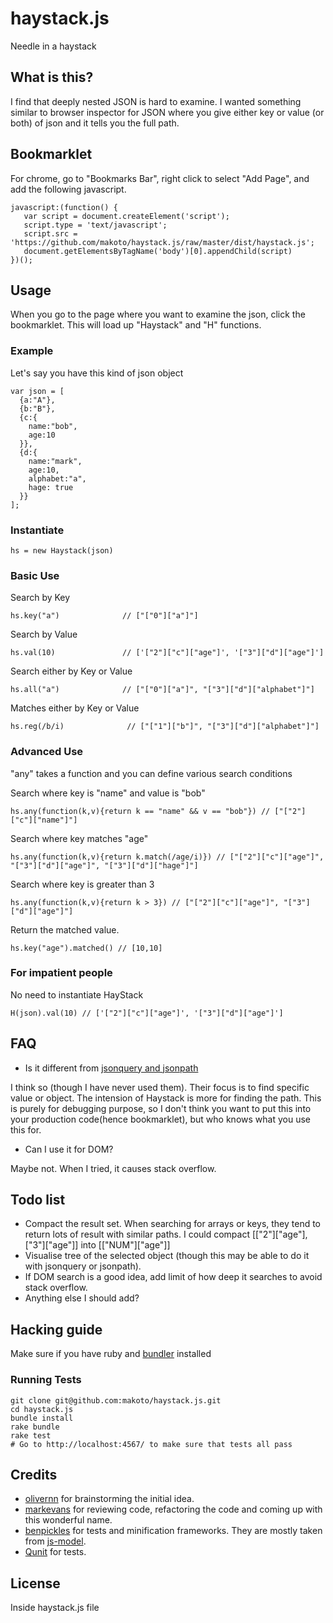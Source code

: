 # haystack.js

Needle in a haystack

## What is this?

I find that deeply nested JSON is hard to examine. I wanted something similar to browser inspector for JSON where you give either key or value (or both) of json and it tells you the full path.

## Bookmarklet

For chrome, go to "Bookmarks Bar", right click to select "Add Page", and add the following javascript.

    javascript:(function() {
       var script = document.createElement('script');
       script.type = 'text/javascript';
       script.src = 'https://github.com/makoto/haystack.js/raw/master/dist/haystack.js';
       document.getElementsByTagName('body')[0].appendChild(script)
    })();

## Usage

When you go to the page where you want to examine the json, click the bookmarklet. This will load up "Haystack" and "H" functions.

### Example

Let's say you have this kind of json object

    var json = [
      {a:"A"},
      {b:"B"},
      {c:{
        name:"bob",
        age:10
      }},
      {d:{
        name:"mark",
        age:10,
        alphabet:"a",
        hage: true
      }}
    ];

### Instantiate

    hs = new Haystack(json)

### Basic Use

Search by Key

    hs.key("a")              // ["["0"]["a"]"]

Search by Value

    hs.val(10)               // ['["2"]["c"]["age"]', '["3"]["d"]["age"]']

Search either by Key or Value

    hs.all("a")              // ["["0"]["a"]", "["3"]["d"]["alphabet"]"]

Matches either by Key or Value

    hs.reg(/b/i)              // ["["1"]["b"]", "["3"]["d"]["alphabet"]"]

### Advanced Use

"any" takes a function and you can define various search conditions

Search where key is "name" and value is "bob"

    hs.any(function(k,v){return k == "name" && v == "bob"}) // ["["2"]["c"]["name"]"]
    

Search where key matches "age"

    hs.any(function(k,v){return k.match(/age/i)}) // ["["2"]["c"]["age"]", "["3"]["d"]["age"]", "["3"]["d"]["hage"]"]


Search where key is greater than 3

    hs.any(function(k,v){return k > 3}) // ["["2"]["c"]["age"]", "["3"]["d"]["age"]"]

Return the matched value.

    hs.key("age").matched() // [10,10]

### For impatient people

No need to instantiate HayStack

    H(json).val(10) // ['["2"]["c"]["age"]', '["3"]["d"]["age"]']

## FAQ

- Is it different from [jsonquery and jsonpath](http://www.sitepen.com/blog/2008/07/16/jsonquery-data-querying-beyond-jsonpath/)

I think so (though I have never used them). Their focus is to find specific value or object. The intension of Haystack is more for finding the path. This is purely for debugging purpose, so I don't think you want to put this into your production code(hence bookmarklet), but who knows what you use this for.

- Can I use it for DOM?

Maybe not. When I tried, it causes stack overflow.

## Todo list

- Compact the result set. When searching for arrays or keys, they tend to return lots of result with similar paths. I could compact [["2"]["age"], ["3"]["age"]] into [["NUM"]["age"]]
- Visualise tree of the selected object (though this may be able to do it with jsonquery or jsonpath).
- If DOM search is a good idea, add limit of how deep it searches to avoid stack overflow.
- Anything else I should add?

## Hacking guide

Make sure if you have ruby and [bundler](http://gembundler.com/) installed

### Running Tests

    git clone git@github.com:makoto/haystack.js.git
    cd haystack.js
    bundle install
    rake bundle
    rake test
    # Go to http://localhost:4567/ to make sure that tests all pass

## Credits

- [olivernn](https://github.com/markevans) for brainstorming the initial idea.
- [markevans](https://github.com/markevans) for reviewing code, refactoring the code and coming up with this  wonderful name.
- [benpickles](https://github.com/benpickles) for tests and minification frameworks. They are mostly taken from [js-model](https://github.com/benpickles/js-model).
- [Qunit](http://docs.jquery.com/Qunit) for tests.

## License

Inside haystack.js file
